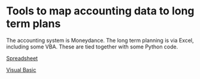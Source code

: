# Tools to map accounting data to long term plans

The accounting system is Moneydance.  The long term planning is via Excel, including some VBA.  These are tied together with some Python code.

[Spreadsheet](fcast.md)

[Visual Basic](vba_index.md)